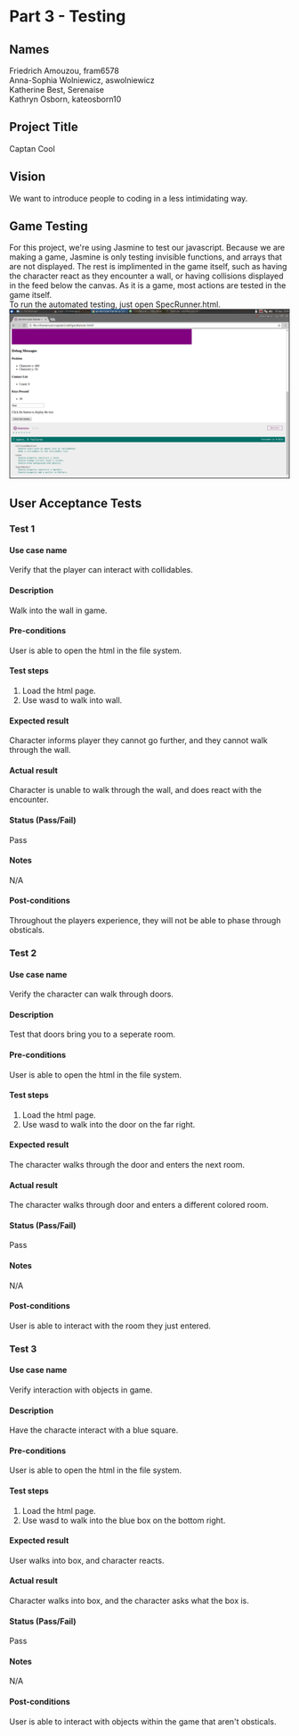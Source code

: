 # Part 3 - Testing  
## Names
Friedrich Amouzou, fram6578  
Anna-Sophia Wolniewicz, aswolniewicz  
Katherine Best, Serenaise  
Kathryn Osborn, kateosborn10  
  
## Project Title  
Captan Cool  

## Vision  
We want to introduce people to coding in a less intimidating way.  

## Game Testing  
For this project, we're using Jasmine to test our javascript. Because we are making a game, Jasmine is only testing invisible functions, and arrays that are not displayed. The rest is implimented in the game itself, such as having the character react as they encounter a wall, or having collisions displayed in the feed below the canvas. As it is a game, most actions are tested in the game itself.  
To run the automated testing, just open SpecRunner.html. 
![alt text](https://github.com/aswolniewicz/captainCool/blob/master/img/testing_screenshot.png "Picture of our testing environment.")  
## User Acceptance Tests  
### Test 1  
#### Use case name  
Verify that the player can interact with collidables.  
#### Description  
Walk into the wall in game.  
#### Pre-conditions  
User is able to open the html in the file system.  
#### Test steps  
1) Load the html page.  
2) Use wasd to walk into wall.  
#### Expected result  
Character informs player they cannot go further, and they cannot walk through the wall.  
#### Actual result  
Character is unable to walk through the wall, and does react with the encounter.  
#### Status (Pass/Fail)    
Pass  
#### Notes  
N/A  
#### Post-conditions  
Throughout the players experience, they will not be able to phase through obsticals.  
### Test 2  
#### Use case name  
Verify the character can walk through doors.  
#### Description  
Test that doors bring you to a seperate room.  
#### Pre-conditions  
User is able to open the html in the file system.  
#### Test steps  
1) Load the html page.  
2) Use wasd to walk into the door on the far right.  
#### Expected result  
The character walks through the door and enters the next room.  
#### Actual result  
The character walks through door and enters a different colored room.  
#### Status (Pass/Fail)    
Pass  
#### Notes  
N/A  
#### Post-conditions  
User is able to interact with the room they just entered.  
### Test 3  
#### Use case name  
Verify interaction with objects in game.  
#### Description  
Have the characte interact with a blue square.  
#### Pre-conditions  
User is able to open the html in the file system.  
#### Test steps  
1) Load the html page.  
2) Use wasd to walk into the blue box on the bottom right.  
#### Expected result  
User walks into box, and character reacts.  
#### Actual result  
Character walks into box, and the character asks what the box is.  
#### Status (Pass/Fail)    
Pass  
#### Notes  
N/A  
#### Post-conditions  
User is able to interact with objects within the game that aren't obsticals.  
